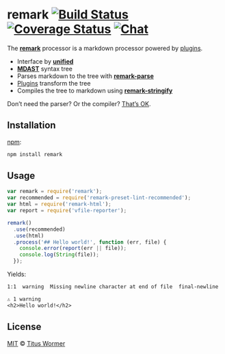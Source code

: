 # remark [![Build Status][build-badge]][build-status] [![Coverage Status][coverage-badge]][coverage-status] [![Chat][chat-badge]][chat]

The [**remark**][remark] processor is a markdown processor powered by
[plugins][].

*   Interface by [**unified**][unified]
*   [**MDAST**][mdast] syntax tree
*   Parses markdown to the tree with [**remark-parse**][parse]
*   [Plugins][] transform the tree
*   Compiles the tree to markdown using [**remark-stringify**][stringify]

Don’t need the parser?  Or the compiler?  [That’s OK][unified-usage].

## Installation

[npm][]:

```sh
npm install remark
```

## Usage

```js
var remark = require('remark');
var recommended = require('remark-preset-lint-recommended');
var html = require('remark-html');
var report = require('vfile-reporter');

remark()
  .use(recommended)
  .use(html)
  .process('## Hello world!', function (err, file) {
    console.error(report(err || file));
    console.log(String(file));
  });
```

Yields:

```txt
1:1  warning  Missing newline character at end of file  final-newline  remark-lint

⚠ 1 warning
<h2>Hello world!</h2>
```

## License

[MIT][license] © [Titus Wormer][author]

<!-- Definitions -->

[build-badge]: https://img.shields.io/travis/remarkjs/remark.svg

[build-status]: https://travis-ci.org/remarkjs/remark

[coverage-badge]: https://img.shields.io/codecov/c/github/remarkjs/remark.svg

[coverage-status]: https://codecov.io/github/remarkjs/remark

[chat-badge]: https://img.shields.io/gitter/room/remarkjs/Lobby.svg

[chat]: https://gitter.im/remarkjs/Lobby

[license]: https://github.com/remarkjs/remark/blob/master/LICENSE

[author]: http://wooorm.com

[npm]: https://docs.npmjs.com/cli/install

[remark]: https://github.com/remarkjs/remark

[unified]: https://github.com/unifiedjs/unified

[mdast]: https://github.com/syntax-tree/mdast

[parse]: https://github.com/remarkjs/remark/blob/master/packages/remark-parse

[stringify]: https://github.com/remarkjs/remark/blob/master/packages/remark-stringify

[plugins]: https://github.com/remarkjs/remark/blob/master/doc/plugins.md

[unified-usage]: https://github.com/unifiedjs/unified#usage
